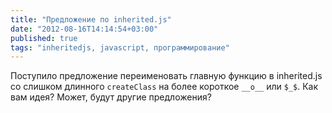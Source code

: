 ```yaml
---
title: "Предложение по inherited.js"
date: "2012-08-16T14:14:54+03:00"
published: true
tags: "inheritedjs, javascript, программирование"
---
```


Поступило предложение переименовать главную функцию в inherited.js cо слишком длинного `createClass` на более короткое
`__o__` или `$_$`. Как вам идея? Может, будут другие предложения?
